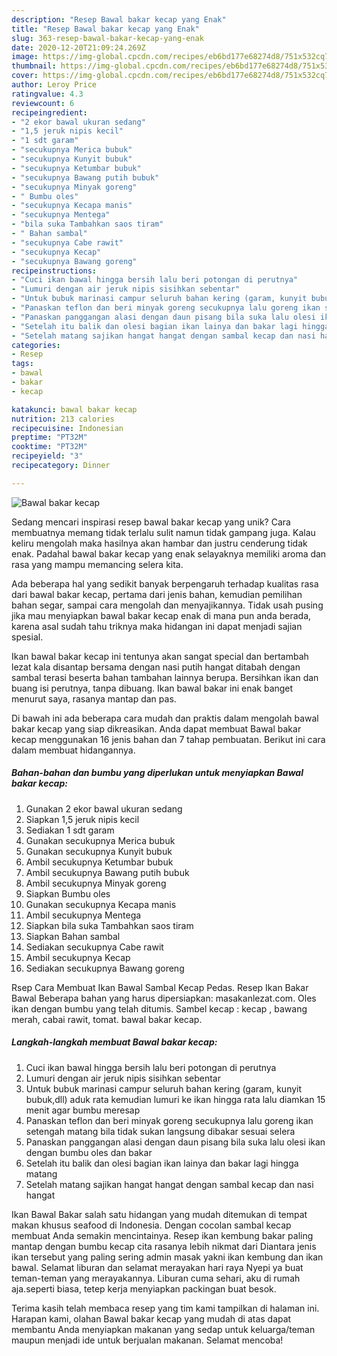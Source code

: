 ```yaml
---
description: "Resep Bawal bakar kecap yang Enak"
title: "Resep Bawal bakar kecap yang Enak"
slug: 363-resep-bawal-bakar-kecap-yang-enak
date: 2020-12-20T21:09:24.269Z
image: https://img-global.cpcdn.com/recipes/eb6bd177e68274d8/751x532cq70/bawal-bakar-kecap-foto-resep-utama.jpg
thumbnail: https://img-global.cpcdn.com/recipes/eb6bd177e68274d8/751x532cq70/bawal-bakar-kecap-foto-resep-utama.jpg
cover: https://img-global.cpcdn.com/recipes/eb6bd177e68274d8/751x532cq70/bawal-bakar-kecap-foto-resep-utama.jpg
author: Leroy Price
ratingvalue: 4.3
reviewcount: 6
recipeingredient:
- "2 ekor bawal ukuran sedang"
- "1,5 jeruk nipis kecil"
- "1 sdt garam"
- "secukupnya Merica bubuk"
- "secukupnya Kunyit bubuk"
- "secukupnya Ketumbar bubuk"
- "secukupnya Bawang putih bubuk"
- "secukupnya Minyak goreng"
- " Bumbu oles"
- "secukupnya Kecapa manis"
- "secukupnya Mentega"
- "bila suka Tambahkan saos tiram"
- " Bahan sambal"
- "secukupnya Cabe rawit"
- "secukupnya Kecap"
- "secukupnya Bawang goreng"
recipeinstructions:
- "Cuci ikan bawal hingga bersih lalu beri potongan di perutnya"
- "Lumuri dengan air jeruk nipis sisihkan sebentar"
- "Untuk bubuk marinasi campur seluruh bahan kering (garam, kunyit bubuk,dll) aduk rata kemudian lumuri ke ikan hingga rata lalu diamkan 15 menit agar bumbu meresap"
- "Panaskan teflon dan beri minyak goreng secukupnya lalu goreng ikan setengah matang bila tidak sukan langsung dibakar sesuai selera"
- "Panaskan panggangan alasi dengan daun pisang bila suka lalu olesi ikan dengan bumbu oles dan bakar"
- "Setelah itu balik dan olesi bagian ikan lainya dan bakar lagi hingga matang"
- "Setelah matang sajikan hangat hangat dengan sambal kecap dan nasi hangat"
categories:
- Resep
tags:
- bawal
- bakar
- kecap

katakunci: bawal bakar kecap 
nutrition: 213 calories
recipecuisine: Indonesian
preptime: "PT32M"
cooktime: "PT32M"
recipeyield: "3"
recipecategory: Dinner

---
```



![Bawal bakar kecap](https://img-global.cpcdn.com/recipes/eb6bd177e68274d8/751x532cq70/bawal-bakar-kecap-foto-resep-utama.jpg)

Sedang mencari inspirasi resep bawal bakar kecap yang unik? Cara membuatnya memang tidak terlalu sulit namun tidak gampang juga. Kalau keliru mengolah maka hasilnya akan hambar dan justru cenderung tidak enak. Padahal bawal bakar kecap yang enak selayaknya memiliki aroma dan rasa yang mampu memancing selera kita.

Ada beberapa hal yang sedikit banyak berpengaruh terhadap kualitas rasa dari bawal bakar kecap, pertama dari jenis bahan, kemudian pemilihan bahan segar, sampai cara mengolah dan menyajikannya. Tidak usah pusing jika mau menyiapkan bawal bakar kecap enak di mana pun anda berada, karena asal sudah tahu triknya maka hidangan ini dapat menjadi sajian spesial.

Ikan bawal bakar kecap ini tentunya akan sangat special dan bertambah lezat kala disantap bersama dengan nasi putih hangat ditabah dengan sambal terasi beserta bahan tambahan lainnya berupa. Bersihkan ikan dan buang isi perutnya, tanpa dibuang. Ikan bawal bakar ini enak banget menurut saya, rasanya mantap dan pas.


Di bawah ini ada beberapa cara mudah dan praktis dalam mengolah bawal bakar kecap yang siap dikreasikan. Anda dapat membuat Bawal bakar kecap menggunakan 16 jenis bahan dan 7 tahap pembuatan. Berikut ini cara dalam membuat hidangannya.

<!--inarticleads1-->

##### Bahan-bahan dan bumbu yang diperlukan untuk menyiapkan Bawal bakar kecap:

1. Gunakan 2 ekor bawal ukuran sedang
1. Siapkan 1,5 jeruk nipis kecil
1. Sediakan 1 sdt garam
1. Gunakan secukupnya Merica bubuk
1. Gunakan secukupnya Kunyit bubuk
1. Ambil secukupnya Ketumbar bubuk
1. Ambil secukupnya Bawang putih bubuk
1. Ambil secukupnya Minyak goreng
1. Siapkan  Bumbu oles
1. Gunakan secukupnya Kecapa manis
1. Ambil secukupnya Mentega
1. Siapkan bila suka Tambahkan saos tiram
1. Siapkan  Bahan sambal
1. Sediakan secukupnya Cabe rawit
1. Ambil secukupnya Kecap
1. Sediakan secukupnya Bawang goreng


Rsep Cara Membuat Ikan Bawal Sambal Kecap Pedas. Resep Ikan Bakar Bawal Beberapa bahan yang harus dipersiapkan: masakanlezat.com. Oles ikan dengan bumbu yang telah ditumis. Sambel kecap : kecap , bawang merah, cabai rawit, tomat. bawal bakar kecap. 

<!--inarticleads2-->

##### Langkah-langkah membuat Bawal bakar kecap:

1. Cuci ikan bawal hingga bersih lalu beri potongan di perutnya
1. Lumuri dengan air jeruk nipis sisihkan sebentar
1. Untuk bubuk marinasi campur seluruh bahan kering (garam, kunyit bubuk,dll) aduk rata kemudian lumuri ke ikan hingga rata lalu diamkan 15 menit agar bumbu meresap
1. Panaskan teflon dan beri minyak goreng secukupnya lalu goreng ikan setengah matang bila tidak sukan langsung dibakar sesuai selera
1. Panaskan panggangan alasi dengan daun pisang bila suka lalu olesi ikan dengan bumbu oles dan bakar
1. Setelah itu balik dan olesi bagian ikan lainya dan bakar lagi hingga matang
1. Setelah matang sajikan hangat hangat dengan sambal kecap dan nasi hangat


Ikan Bawal Bakar salah satu hidangan yang mudah ditemukan di tempat makan khusus seafood di Indonesia. Dengan cocolan sambal kecap membuat Anda semakin mencintainya. Resep ikan kembung bakar paling mantap dengan bumbu kecap cita rasanya lebih nikmat dari Diantara jenis ikan tersebut yang paling sering admin masak yakni ikan kembung dan ikan bawal. Selamat liburan dan selamat merayakan hari raya Nyepi ya buat teman-teman yang merayakannya. Liburan cuma sehari, aku di rumah aja.seperti biasa, tetep kerja menyiapkan packingan buat besok. 

Terima kasih telah membaca resep yang tim kami tampilkan di halaman ini. Harapan kami, olahan Bawal bakar kecap yang mudah di atas dapat membantu Anda menyiapkan makanan yang sedap untuk keluarga/teman maupun menjadi ide untuk berjualan makanan. Selamat mencoba!
